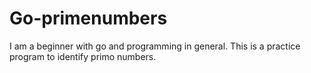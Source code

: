 # Go-primenumbers
I am a beginner with go and programming in general. This is a practice program to identify primo numbers.
